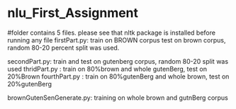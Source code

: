 # nlu_First_Assignment
#folder contains 5 files.
please see that nltk package is installed before running any file
firstPart.py: train on BROWN corpus
                test on brown corpus, random 80-20 percent split was used.

secondPart.py: train and test on gutenberg corpus, random 80-20 split was used
thridPart.py : train on 80%brown and whole gutenBerg, test on 20%Brown
fourthPart.py : train on 80%gutenBerg and whole brown, test on 20%gutenBerg

brownGutenSenGenerate.py: training on whole brown and gutnBerg corpus
